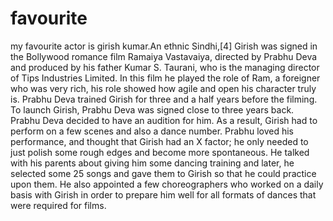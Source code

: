 # favourite
my favourite actor is girish kumar.An ethnic Sindhi,[4] Girish was signed in the Bollywood romance film Ramaiya Vastavaiya, directed by Prabhu Deva and produced by his father Kumar S. Taurani, who is the managing director of Tips Industries Limited. In this film he played the role of Ram, a foreigner who was very rich, his role showed how agile and open his character truly is. Prabhu Deva trained Girish for three and a half years before the filming. To launch Girish, Prabhu Deva was signed close to three years back. Prabhu Deva decided to have an audition for him. As a result, Girish had to perform on a few scenes and also a dance number. Prabhu loved his performance, and thought that Girish had an X factor; he only needed to just polish some rough edges and become more spontaneous. He talked with his parents about giving him some dancing training and later, he selected some 25 songs and gave them to Girish so that he could practice upon them. He also appointed a few choreographers who worked on a daily basis with Girish in order to prepare him well for all formats of dances that were required for films.
